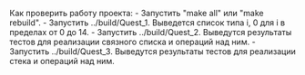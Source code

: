 Как проверить работу проекта:
    - Запустить "make all" или "make rebuild".
    - Запустить ../build/Quest_1. Выведется список типа i, 0 для i в пределах от 0 до 14.
    - Запустить ../build/Quest_2. Выведутся результаты тестов для реализации связного списка и операций над ним.
    - Запустить ../build/Quest_3. Выведутся результаты тестов для реализации стека и операций над ним.